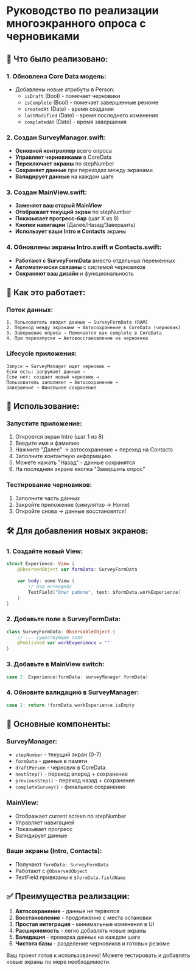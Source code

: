 # Руководство по реализации многоэкранного опроса с черновиками

## 🎯 Что было реализовано:

### **1. Обновлена Core Data модель:**
- Добавлены новые атрибуты в Person:
  - `isDraft` (Bool) - помечает черновики
  - `isComplete` (Bool) - помечает завершенные резюме
  - `createdAt` (Date) - время создания
  - `lastModified` (Date) - время последнего изменения
  - `completedAt` (Date) - время завершения

### **2. Создан SurveyManager.swift:**
- **Основной контроллер** всего опроса
- **Управляет черновиками** в CoreData
- **Переключает экраны** по stepNumber
- **Сохраняет данные** при переходах между экранами
- **Валидирует данные** на каждом шаге

### **3. Создан MainView.swift:**
- **Заменяет ваш старый MainView**
- **Отображает текущий экран** по stepNumber
- **Показывает прогресс-бар** (шаг X из 8)
- **Кнопки навигации** (Далее/Назад/Завершить)
- **Использует ваши Intro и Contacts** экраны

### **4. Обновлены экраны Intro.swift и Contacts.swift:**
- **Работают с SurveyFormData** вместо отдельных переменных
- **Автоматически связаны** с системой черновиков
- **Сохраняют ваш дизайн** и функциональность

## 🔄 Как это работает:

### **Поток данных:**
```
1. Пользователь вводит данные → SurveyFormData (RAM)
2. Переход между экранами → Автосохранение в CoreData (черновик)
3. Завершение опроса → Помечается как complete в CoreData
4. При перезапуске → Автовосстановление из черновика
```

### **Lifecycle приложения:**
```
Запуск → SurveyManager ищет черновик → 
Если есть: загружает данные → 
Если нет: создает новый черновик →
Пользователь заполняет → Автосохранение →
Завершение → Финальное сохранение
```

## 📱 Использование:

### **Запустите приложение:**
1. Откроется экран Intro (шаг 1 из 8)
2. Введите имя и фамилию
3. Нажмите "Далее" → автосохранение + переход на Contacts
4. Заполните контактную информацию
5. Можете нажать "Назад" - данные сохранятся
6. На последнем экране кнопка "Завершить опрос"

### **Тестирование черновиков:**
1. Заполните часть данных
2. Закройте приложение (симулятор → Home)
3. Откройте снова → данные восстановятся!

## 🛠️ Для добавления новых экранов:

### **1. Создайте новый View:**
```swift
struct Experience: View {
    @ObservedObject var formData: SurveyFormData
    
    var body: some View {
        // Ваш интерфейс
        TextField("Опыт работы", text: $formData.workExperience)
    }
}
```

### **2. Добавьте поле в SurveyFormData:**
```swift
class SurveyFormData: ObservableObject {
    // ... существующие поля
    @Published var workExperience = ""
}
```

### **3. Добавьте в MainView switch:**
```swift
case 2: Experience(formData: surveyManager.formData)
```

### **4. Обновите валидацию в SurveyManager:**
```swift
case 2: return !formData.workExperience.isEmpty
```

## 🔧 Основные компоненты:

### **SurveyManager:**
- `stepNumber` - текущий экран (0-7)
- `formData` - данные в памяти
- `draftPerson` - черновик в CoreData
- `nextStep()` - переход вперед + сохранение
- `previousStep()` - переход назад + сохранение
- `completeSurvey()` - финальное сохранение

### **MainView:**
- Отображает current screen по stepNumber
- Управляет навигацией
- Показывает прогресс
- Валидирует данные

### **Ваши экраны (Intro, Contacts):**
- Получают `formData: SurveyFormData`
- Работают с `@ObservedObject`
- TextField привязаны к `$formData.fieldName`

## ✅ Преимущества реализации:

1. **Автосохранение** - данные не теряются
2. **Восстановление** - продолжение с места остановки
3. **Простая интеграция** - минимальные изменения в UI
4. **Расширяемость** - легко добавлять новые экраны
5. **Валидация** - проверка данных на каждом шаге
6. **Чистота базы** - разделение черновиков и готовых резюме

Ваш проект готов к использованию! Можете тестировать и добавлять новые экраны по мере необходимости. 
